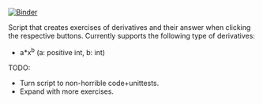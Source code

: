 [![Binder](https://mybinder.org/badge_logo.svg)](https://mybinder.org/v2/gh/FermiParadox/students_math_jupyter/simple_derivatives.ipynb)

Script that creates exercises of derivatives and their answer when clicking the respective buttons. Currently supports the following type of derivatives:
- a*x<sup>b</sup> (a: positive int, b: int)

TODO: 
- Turn script to non-horrible code+unittests. 
- Expand with more exercises. 

